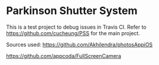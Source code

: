 # Parkinson Shutter System
This is a test project to debug issues in Travis CI. Refer to https://github.com/cucheung/PSS for the main project.


Sources used:
https://github.com/Akhilendra/photosAppiOS


https://github.com/appcoda/FullScreenCamera

